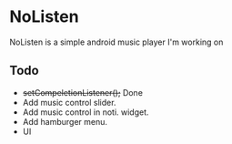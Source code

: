 # NoListen

NoListen is a simple android music player I'm working on

## Todo

- <s>setCompeletionListener();</s> Done
- Add music control slider.
- Add music control in noti. widget.
- Add hamburger menu.
- UI
